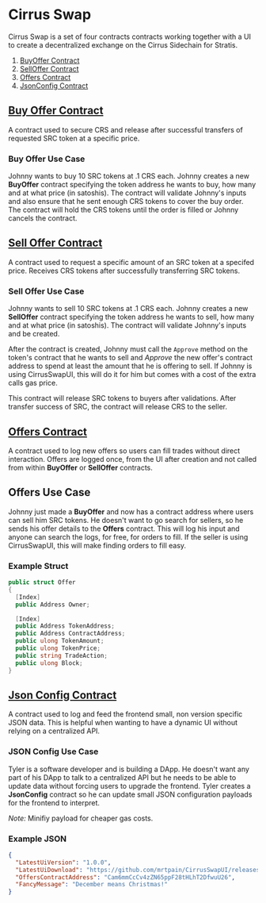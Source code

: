 # Cirrus Swap

Cirrus Swap is a set of four contracts contracts working together with a UI to create a decentralized exchange on the Cirrus Sidechain for Stratis.

1. [BuyOffer Contract](#buy-offer-contract)
2. [SellOffer Contract](#sell-offer-contract)
3. [Offers Contract](#offers-contract)
4. [JsonConfig Contract](#json-config-contract)

## [Buy Offer Contract](./CirrusSwap/BuyOffer)

A contract used to secure CRS and release after successful transfers of requested SRC token at a specific price.

### Buy Offer Use Case

Johnny wants to buy 10 SRC tokens at .1 CRS each. Johnny creates a new **BuyOffer** contract specifying the token address he wants to buy, how many and at what price (in satoshis). The contract will validate Johnny's inputs and also ensure that he sent enough CRS tokens to cover the buy order. The contract will hold the CRS tokens until the order is filled or Johnny cancels the contract.

## [Sell Offer Contract](./CirrusSwap/SellOffer)

A contract used to request a specific amount of an SRC token at a specifed price. Receives CRS tokens after successfully transferring SRC tokens.

### Sell Offer Use Case

Johnny wants to sell 10 SRC tokens at .1 CRS each. Johnny creates a new **SellOffer** contract specifying the token address he wants to sell, how many and at what price (in satoshis). The contract will validate Johnny's inputs and be created.

After the contract is created, Johnny must call the `Approve` method on the token's contract that he wants to sell and _Approve_ the new offer's contract address to spend at least the amount that he is offering to sell. If Johnny is using CirrusSwapUI, this will do it for him but comes with a cost of the extra calls gas price.

This contract will release SRC tokens to buyers after validations. After transfer success of SRC, the contract will release CRS to the seller.

## [Offers Contract](./CirrusSwap/Offers)

A contract used to log new offers so users can fill trades without direct interaction. Offers are logged once, from the UI after creation and not called from within **BuyOffer** or **SellOffer** contracts.

## Offers Use Case

Johnny just made a **BuyOffer** and now has a contract address where users can sell him SRC tokens. He doesn't want to go search for sellers, so he sends his offer details to the **Offers** contract. This will log his input and anyone can search the logs, for free, for orders to fill. If the seller is using CirrusSwapUI, this will make finding orders to fill easy.

### Example Struct

```csharp
public struct Offer
{
  [Index]
  public Address Owner;

  [Index]
  public Address TokenAddress;
  public Address ContractAddress;
  public ulong TokenAmount;
  public ulong TokenPrice;
  public string TradeAction;
  public ulong Block;
}
```

## [Json Config Contract](./CirrusSwap/JsonConfig)

A contract used to log and feed the frontend small, non version specific JSON data. This is helpful when wanting to have a dynamic UI without relying on a centralized API.

### JSON Config Use Case

Tyler is a software developer and is building a DApp. He doesn't want any part of his DApp to talk to a centralized API but he needs to be able to update data without forcing users to upgrade the frontend. Tyler creates a **JsonConfig** contract so he can update small JSON configuration payloads for the frontend to interpret.

_Note:_ Minifiy payload for cheaper gas costs.

### Example JSON

```JSON
{
  "LatestUiVersion": "1.0.0",
  "LatestUiDownload": "https://github.com/mrtpain/CirrusSwapUI/releases",
  "OffersContractAddress": "Cam6mmCcCv4zZN65ppF28tHLhT2DfwuU26",
  "FancyMessage": "December means Christmas!"
}
```
